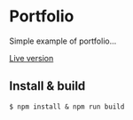 # Portfolio

Simple example of portfolio...

[Live version](https://dmitryshabanov.github.io/Portfolio/)

## Install & build

```
$ npm install & npm run build
```
